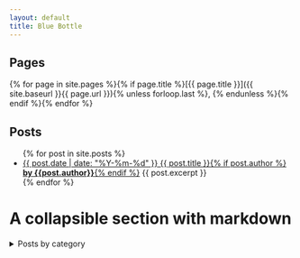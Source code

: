 ```yaml
---
layout: default
title: Blue Bottle
---
```

## Pages
{% for page in site.pages %}{% if page.title %}[{{ page.title }}]({{ site.baseurl }}{{ page.url }}){% unless forloop.last %}, {% endunless %}{% endif %}{% endfor %}

## Posts

<ul>
  {% for post in site.posts %}
    <li>
      <a href="{{ site.baseurl }}{{ post.url }}">{{ post.date | date: "%Y-%m-%d" }} {{ post.title }}{% if post.author %}<b> by {{post.author}}</b>{% endif %}</a>
      {{ post.excerpt }}
    </li>
  {% endfor %}
</ul>

# A collapsible section with markdown
<details>
  <summary>Posts by category</summary>
  
  {% for category in site.categories %}
  ### {{ category[0] }}
    {% for post in category[1] %}
    + <a href="{{ site.baseurl }}{{ post.url }}">{{ post.date | date: "%Y-%m-%d" }} {{ post.title }}{% if post.author %}<b> by {{ post.author }}</b>{% endif %}</a>
    {% endfor %}
  {% endfor %}
</details>
